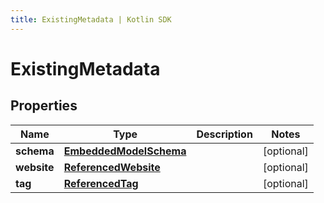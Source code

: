 ```yaml
---
title: ExistingMetadata | Kotlin SDK
---
```



# ExistingMetadata

## Properties
Name | Type | Description | Notes
------------ | ------------- | ------------- | -------------
**schema** | [**EmbeddedModelSchema**](EmbeddedModelSchema) |  |  [optional]
**website** | [**ReferencedWebsite**](ReferencedWebsite) |  |  [optional]
**tag** | [**ReferencedTag**](ReferencedTag) |  |  [optional]



